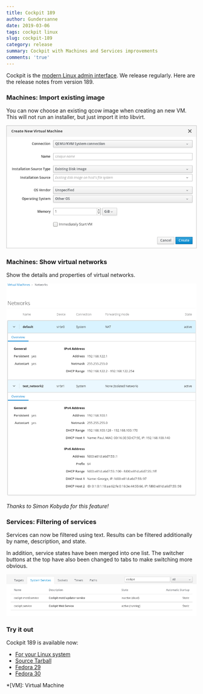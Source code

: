 ```yaml
---
title: Cockpit 189
author: Gundersanne
date: 2019-03-06
tags: cockpit linux
slug: cockpit-189
category: release
summary: Cockpit with Machines and Services improvements
comments: 'true'
---
```


Cockpit is the [modern Linux admin interface](https://cockpit-project.org/). We
release regularly.  Here are the release notes from version 189.

### Machines: Import existing image

You can now choose an existing qcow image when creating an new VM. This will not
run an installer, but just import it into libvirt.

![Create VM with existing image](/images/machines-existing-disk-image.png)

### Machines: Show virtual networks

Show the details and properties of virtual networks.

![Virtual networks in machines](/images/machines-virtual-networks.png)

_Thanks to Simon Kobyda for this feature!_

### Services: Filtering of services

Services can now be filtered using text. Results can be filtered additionally by
name, description, and state.

In addition, service states have been merged into one list. The switcher buttons
at the top have also been changed to tabs to make switching more obvious.

![Service filter cockpit](/images/services-filtering-cockpit.png)

### Try it out

Cockpit 189 is available now:

 * [For your Linux system](https://cockpit-project.org/running.html)
 * [Source Tarball](https://github.com/cockpit-project/cockpit/releases/tag/189)
 * [Fedora 29](https://bodhi.fedoraproject.org/updates/cockpit-189-1.fc29)
 * [Fedora 30](https://bodhi.fedoraproject.org/updates/cockpit-189-1.fc30)

*[VM]: Virtual Machine

